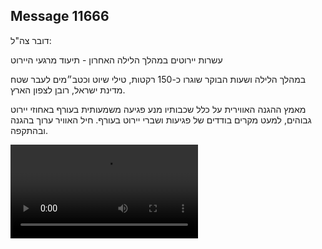 ## Message 11666

דובר צה"ל:

עשרות יירוטים במהלך הלילה האחרון - תיעוד מרגעי היירוט

במהלך הלילה ושעות הבוקר שוגרו כ-150 רקטות, טילי שיוט וכטב״מים לעבר שטח מדינת ישראל, רובן לצפון הארץ. 

מאמץ ההגנה האווירית על כלל שכבותיו מנע פגיעה משמעותית בעורף באחוזי יירוט גבוהים, למעט מקרים בודדים של פגיעות ושברי יירוט בעורף. חיל האוויר ערוך בהגנה ובהתקפה.

![Video](11666/11666_media.mp4)
